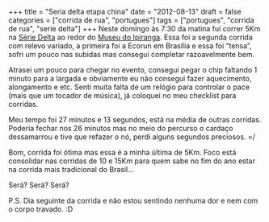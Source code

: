 +++
title = "Seria delta etapa china"
date = "2012-08-13"
draft = false
categories = ["corrida de rua", "portugues"]
tags = ["portugues", "corrida de rua", "serie delta"]
+++
Neste domingo às 7:30 da matina fui correr 5Km na [Série
Delta](http://seriedelta.com.br/sao-paulo/sp-china) ao redor do [Museu
do Ipiranga](http://pt.wikipedia.org/wiki/Museu_do_Ipiranga). Essa foi a
segunda corrida com relevo variado, a primeira foi a Ecorun em Brasília
e essa foi “tensa”, sofri um pouco nas subidas mas consegui completar
razoavelmente bem.

Atrasei um pouco para chegar no evento, consegui pegar o chip faltando 1
minuto para a largada e obviamente eu não consegui fazer aquecimento,
alongamento e etc. Senti muita falta de um relógio para controlar o pace
(mais que um tocador de música), já coloquei no meu checklist para
corridas.

Meu tempo foi 27 minutos e 13 segundos, está na média de outras
corridas. Poderia fechar nos 26 minutos mas no meio do percurso o
cardaço dessamarrou e tive que refazer o nó, perdi alguns segundos
preciosos. =/

Bom, corrida foi ótima mas essa é a minha última de 5Km. Foco está
consolidar nas corridas de 10 e 15Km para quem sabe no fim do ano estar
na corrida mais tradicional do Brasil…

Será? Será? Será?

P.S. Dia seguinte da corrida e não estou sentindo nenhuma dor e nem com
o corpo travado. :D

